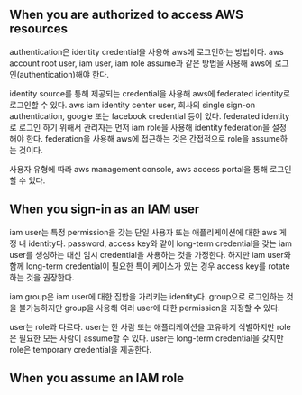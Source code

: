 ## When you are authorized to access AWS resources
authentication은 identity credential을 사용해 aws에 로그인하는 방법이다. aws account root user, iam user, iam role assume과 같은 방법을 사용해 aws에 로그인(authentication)해야 한다.

identity source를 통해 제공되는 credential을 사용해 aws에 federated identity로 로그인할 수 있다. aws iam identity center user, 회사의 single sign-on authentication, google 또는 facebook credential 등이 있다. federated identity로 로그인 하기 위해서 관리자는 먼저 iam role을 사용해 identity federation을 설정해야 한다. federation을 사용해 aws에 접근하는 것은 간접적으로 role을 assume하는 것이다.

사용자 유형에 따라 aws management console, aws access portal을 통해 로그인할 수 있다.

## When you sign-in as an IAM user
iam user는 특정 permission을 갖는 단일 사용자 또는 애플리케이션에 대한 aws 게정 내 identity다. password, access key와 같이 long-term credential을 갖는 iam user를 생성하는 대신 임시 credential을 사용하는 것을 가정한다. 하지만 iam user와 함께 long-term credential이 필요한 특이 케이스가 있는 경우 access key를 rotate하는 것을 권장한다.

iam group은 iam user에 대한 집합을 가리키는 identity다. group으로 로그인하는 것을 불가능하지만 group을 사용해 여러 user에 대한 permission을 지정할 수 있다.

user는 role과 다르다. user는 한 사람 또는 애플리케이션을 고유하게 식별하지만 role은 필요한 모든 사람이 assume할 수 있다. user는 long-term credential을 갖지만 role은 temporary credential을 제공한다.

## When you assume an IAM role
